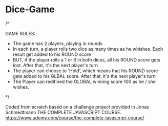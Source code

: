 # Dice-Game

/*

GAME RULES:
- The game has 2 players, playing in rounds
- In each turn, a player rolls two dice as many times as he whishes. Each result get added to his ROUND score
- BUT, if the player rolls a 1 or 6 in both dices, all his ROUND score gets lost. After that, it's the next player's turn
- The player can choose to 'Hold', which means that his ROUND score gets added to his GLBAL score. After that, it's the next player's turn
- The Player can redifined the GLOBAL winning score 100 as he / she wishes. 

*/

Coded from scratch based on a challenge project provided in Jonas Schmedtmann THE COMPLETE JAVASCRIPT COURSE.
https://www.udemy.com/course/the-complete-javascript-course/
